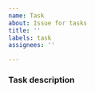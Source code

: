 ```yaml
---
name: Task
about: Issue for tasks
title: ''
labels: task
assignees: ''

---
```


### Task description
